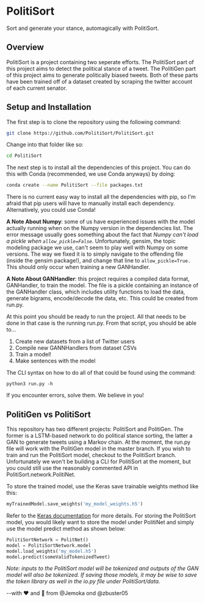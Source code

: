 # PolitiSort
Sort and generate your stance, automagically with PolitiSort. 

## Overview
PolitiSort is a project containing two seperate efforts. The PolitiSort part of this project aims to detect the political stance of a tweet. The PolitiGen part of this project aims to generate politically biased tweets. Both of these parts have been trained off of a dataset created by scraping the twitter account of each current senator.


## Setup and Installation

The first step is to clone the repository using  the following command:

```bash
git clone https://github.com/PolitiSort/PolitiSort.git
 ```

Change into that folder like so:

```bash
cd PolitiSort
```

The next step is to install all the dependencies of this project. You can do this with Conda (recommended, we use Conda anyways) by doing:

```bash
conda create --name PolitiSort --file packages.txt
```

There is no current easy way to install all the dependencies with pip, so I'm afraid that pip users will have to manually install each dependency. Alternatively, you could use Conda! 

**A Note About Numpy**: some of us have experienced issues with the model actually running when on the Numpy version in the dependencies list. The error message usually goes something about the fact that *Numpy can't load a pickle when `allow_pickle=False`*. Unfortunately, gensim, the topic modeling package we use, can't seem to play well with Numpy on some versions. The way we fixed it is to simply navigate to the offending file (inside the gensim package!), and change that line to `allow_pickle=True.` This should only occur when training a new GANHandler.

**A Note About GANHandler**: this project requires a compiled data format, GANHandler, to train the model. The file is a pickle containing an instance of the GANHandler class, which includes utility functions to load the data, generate bigrams, encode/decode the data, etc. This could be created from run.py.

At this point you should be ready to run the project. All that needs to be done in that case is the running run.py. From that script, you should be able to...

1. Create new datasets from a list of Twitter users
2. Compile new GANNHandlers from dataset CSVs
3. Train a model!
4. Make sentences with the model

The CLI syntax on how to do all of that could be found using the command:

```
python3 run.py -h
```


If you encounter errors, solve them. We believe in you!

## PolitiGen vs PolitiSort

This repository has two different projects: PolitiSort and PolitiGen. The former is a LSTM-based network to do political stance sorting, the latter a GAN to generate tweets using a Markov chain. At the moment, the run.py file will work with the PolitiGen model in the master branch. If you wish to train and run the PolitiSort model, checkout to the PolitiSort branch. Unfortunately we won't be building a CLI for PolitiSort at the moment, but you could still use the reasonably commented API in PolitiSort.network.PolitiNet.

To store the trained model, use the Keras save trainable weights method like this:

```python
myTrainedModel.save_weights('my_model_weights.h5')
```

Refer to the [Keras documentation](https://keras.io/getting_started/faq/#what-are-my-options-for-saving-models) for more details. For storing the PolitiSort model, you would likely want to store the model under PolitiNet and simply use the model predict method as shown below:

```python
PolitiSortNetwork = PolitNet()
model = PolitiSortNetwork.model
model.load_weights('my_model.h5')
model.predict(someValidTokenizedTweet)
```

*Note: inputs to the PolitiSort model will be tokenized and outputs of the GAN model will also be tokenized. If saving those models, it may be wise to save the token library as well in the io.py file under PolitiSort/data.*


--with :heart: and :green_salad: from @Jemoka ond @zbuster05

